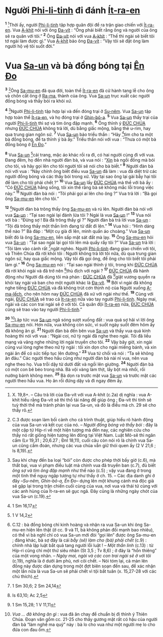 # Người [Phi-li-tinh]() đi đánh [Ít-ra-en]()
<sup><b>1</b></sup> [^1]Thời ấy, người [Phi-li-tinh]() tập hợp quân đội để ra trận giao chiến với [Ít-ra-en](). Vua [A-khít]() nói với ông [Đa-vít]() : “Ông phải biết rằng ông và người của ông sẽ ra quân với tôi.” <sup><b>2</b></sup> Ông [Đa-vít]() nói với vua [A-khít]() : “Thế thì ngài sẽ biết tôi tớ ngài làm được gì.” Vua [A-khít]() bảo ông [Đa-vít]() : “Vậy tôi sẽ đặt ông làm người hộ vệ tôi suốt đời.”


# Vua [Sa-un]() và bà đồng bóng tại [Ên Đo]()
<sup><b>3</b></sup> [^2]Ông [Sa-mu-en]() đã qua đời, toàn thể [Ít-ra-en]() đã cử hành tang lễ cho ông và chôn cất ông ở [Ra-ma](), thành của ông. Vua [Sa-un]() trục xuất các người đồng bóng và thầy bói ra khỏi xứ.

<sup><b>4</b></sup> [^3]Người [Phi-li-tinh]() tập hợp lại và đến đóng trại ở [Su-nêm](). Vua [Sa-un]() tập hợp toàn thể [Ít-ra-en](), và họ đóng trại ở [Ghin-bô-a](). <sup><b>5</b></sup> Vua [Sa-un]() thấy trại của người [Phi-li-tinh]() thì sợ và tim ông đập mạnh. <sup><b>6</b></sup> Ông thỉnh ý [ĐỨC CHÚA]() nhưng [ĐỨC CHÚA]() không trả lời, dù bằng giấc mộng, bằng thẻ u-rim, hay qua trung gian ngôn sứ. <sup><b>7</b></sup> Vua [Sa-un]() bảo triều thần : “Hãy [^1*]tìm cho ta một bà đồng bóng, để ta thỉnh ý bà ấy.” Triều thần nói với vua : “Thưa có một bà đồng bóng ở [Ên Đo]().”

<sup><b>8</b></sup> Vua [Sa-un]() [^2*]cải trang, mặc áo khác rồi ra đi, có hai người cùng đi với vua. Đang đêm, họ đến nhà người đàn bà, và vua nói : “[Xin]() bà ngồi đồng mà bói cho tôi, và hãy gọi lên cho tôi người tôi sẽ nói cho bà biết.” <sup><b>9</b></sup> Người đàn bà nói với vua : “Này chính ông biết điều vua [Sa-un]() đã làm : vua đã diệt trừ các người đồng bóng và các thầy bói trong xứ. Vậy tại sao ông lại gài bẫy hại tôi để làm cho tôi phải chết ?” <sup><b>10</b></sup> Vua [Sa-un]() lấy [ĐỨC CHÚA]() mà thề với bà ấy : “Có [ĐỨC CHÚA]() hằng sống, tôi xin thề rằng bà sẽ không mắc lỗi trong việc này.” <sup><b>11</b></sup> Người đàn bà nói : “Tôi phải gọi ai lên cho ông ?” Vua trả lời : “Bà gọi ông [Sa-mu-en]() lên cho tôi.”

<sup><b>12</b></sup> [^4]Người đàn bà trông thấy ông [Sa-mu-en]() và rú lên. Người đàn bà nói với vua [Sa-un]() : “Tại sao ngài lại đánh lừa tôi ? Ngài là vua [Sa-un]() !” <sup><b>13</b></sup> Vua nói với bà : “Đừng sợ ! Bà đã trông thấy gì ?” Người đàn bà trả lời vua [Sa-un]() : “Tôi đã trông thấy một thần linh đang từ đất đi lên.” <sup><b>14</b></sup> Vua hỏi : “Hình dáng thế nào ?” Bà đáp : “Một cụ già đi lên, mình quấn áo choàng.” Vua [Sa-un]() biết đó là ông [Sa-mu-en](), liền sấp mặt sát đất mà lạy. <sup><b>15</b></sup> Ông [Sa-mu-en]() hỏi vua [Sa-un]() : “Tại sao ngài lại gọi tôi lên mà quấy rầy tôi ?” Vua [Sa-un]() trả lời : “Tôi lâm vào cảnh rất [^3*]ngặt nghèo. Người [Phi-li-tinh]() đang giao chiến với tôi, và Thiên Chúa đã rời khỏi tôi : Người không trả lời tôi nữa, dù qua trung gian ngôn sứ, hay qua giấc mộng. Vậy tôi đã gọi ông, để ông cho tôi biết tôi phải làm gì.” <sup><b>16</b></sup> Ông [Sa-mu-en]() nói : “Tại sao ngài thỉnh ý tôi, trong khi [ĐỨC CHÚA]() đã rời khỏi ngài và đã trở nên [^4*]thù địch với ngài ? <sup><b>17</b></sup> [ĐỨC CHÚA]() đã hành động như Người đã dùng tôi mà phán : [ĐỨC CHÚA]() đã [^5*]giật vương quyền ra khỏi tay ngài và ban cho một người khác là [Đa-vít](). <sup><b>18</b></sup> Bởi vì ngài đã không nghe tiếng [ĐỨC CHÚA]() và đã không trút cơn thịnh nộ của Người xuống [A-ma-lếch](), cho nên hôm nay [ĐỨC CHÚA]() đã xử với ngài như thế. <sup><b>19</b></sup> Cùng với ngài, [ĐỨC CHÚA]() sẽ trao cả [Ít-ra-en]() nữa vào tay người [Phi-li-tinh](). Ngày mai, ngài và các con trai ngài sẽ ở với tôi. Cả quân đội [Ít-ra-en]() nữa, [ĐỨC CHÚA]() cũng sẽ trao vào tay người [Phi-li-tinh]().”

<sup><b>20</b></sup> [^5]Lập tức vua [Sa-un]() ngã sóng sượt xuống đất : vua quá sợ hãi vì lời ông [Sa-mu-en]() nói. Hơn nữa, vua không còn sức, vì suốt ngày suốt đêm hôm ấy đã không ăn gì. <sup><b>21</b></sup> Người đàn bà đến bên vua [Sa-un]() và thấy vua quá kinh hoàng thì nói với vua : “Ngài coi, nữ tỳ ngài đã nghe theo ngài. Tôi đã liều mạng và vâng nghe những lời ngài truyền cho tôi. <sup><b>22</b></sup> Vậy bây giờ, xin ngài cũng vui lòng nghe theo nữ tỳ ngài : tôi xin dọn cho ngài miếng bánh, và xin ngài ăn để có sức tiếp tục lên đường.” <sup><b>23</b></sup> Vua từ chối và nói : “Ta sẽ không ăn đâu.” Các người theo hầu cũng như người đàn bà nài nỉ vua, nên vua nghe theo họ. Vua trỗi dậy từ dưới đất và ngồi lên giường. <sup><b>24</b></sup> Người đàn bà có một con bê béo trong nhà. Bà vội vàng làm thịt, lấy bột mà nhồi, rồi nướng bánh không men. <sup><b>25</b></sup> Bà dọn ra trước mặt vua [Sa-un]() và trước mặt các người theo hầu vua. Họ ăn rồi đứng dậy và đi ngay đêm ấy.

[^1]: X. 19,8+. – Câu trả lời của Đa-vít với vua A-khít (c.2a) dị nghĩa : vua A-khít hiểu rằng Đa-vít sẽ thi thố tài năng để giúp ông ; Đa-vít thì tính sẽ tuỳ thời thế mà tránh phản lại vua Sa-un, và đó là điều mà ch. 29 sẽ cho thấy rõ.
[^2]: C.3 được soạn làm bối cảnh cho cả trình thuật, giúp hiểu rõ hành động của vua Sa-un và kết cục của nó. – *Người đồng bóng và thầy bói* : đây là một cặp từ Híp-ri về một hiện tượng mà đến nay, các nghiên cứu cho thấy nó rất giống hiện tượng lên đồng tại Việt Nam. Luật Mô-sê thì ngăn cấm (Lv 19,31 ; 20,6.27 ; Đnl 18,11), cuối câu còn nói rõ là chính vua Sa-un cũng cấm đoán, nhưng các vua chúa vẫn giữ thói quen ấy (2 V 21,6 ; Is 8,19).
[^3]: Sau khi chạy đến ba loại “bói” còn được cho phép thời bấy giờ (c.6), mà thất bại, vua vi phạm điều luật mà chính vua đã truyền ban (c.7), đủ biết *ông sợ và tim ông đập mạnh* như thế nào (c.5) ; vậy vua đang ở trong một tình thế nguy ngập tương tự như thấy ở ch. 15. – Các địa danh ghi ở đây –*Su-nêm, Ghin-bô-a, Ên Đo*– dựng lên một khung cảnh mà độc giả sẽ gặp lại trong trận chiến cuối cùng của vua, nơi vua và thái tử cùng với các anh hùng của Ít-ra-en sẽ gục ngã. Đây cũng là những ngày chót của vua Sa-un (c.19).
[^4]: C.12 : bà đồng bóng chỉ kinh hoàng và nhận ra vua Sa-un khi ông Sa-mu-en hiện lên thật (ở cc. 9 và 11, bà không phản đối mạnh bao nhiêu), có thể vì bà nghĩ chỉ có vua Sa-un mới đòi “gọi lên” được ông Sa-mu-en ; đàng khác, bà sợ đây là cái *bẫy (sẽ) làm cho (bà) phải chết* (c.9) : chính nhà lập luật bắt quả tang người lỗi luật ! – *Một thần linh* (c.13) : từ Híp-ri cũng chỉ một thứ siêu nhân (St 3,5 ; Tv 8,6) ; ở đây là “hồn thiêng” của một vong nhân. – *Ngày mai, ngài và các con trai ngài sẽ ở với tôi* (c.19), nghĩa là ở dưới âm phủ, nơi cõi chết. – Nói tóm lại, cả màn lên đồng này được dàn dựng trong một đợt biên soạn đến sau, để xác nhận một lần nữa là vua Sa-un sẽ phải chết vì tội bất tuân (x. 15,27-28 với các chú thích).
[^5]: *Vua ... đã không ăn gì* : vua đã ăn chay để chuẩn bị đi thỉnh ý Thiên Chúa. Đoạn văn gồm cc. 21-25 cho thấy gương mặt rất có hậu của người đàn bà “làm nghề ma quỷ” này : bà lo cho vua như một người mẹ lo cho đứa con đau ốm.
[^1*]: 1 Sm 16,17
[^2*]: 1 V 14,2
[^3*]: 1 Sm 30,6; 2 Sm 24,14
[^4*]: Is 63,10; Ac 2,5
[^5*]: 1 Sm 15,28; 1 V 11,11